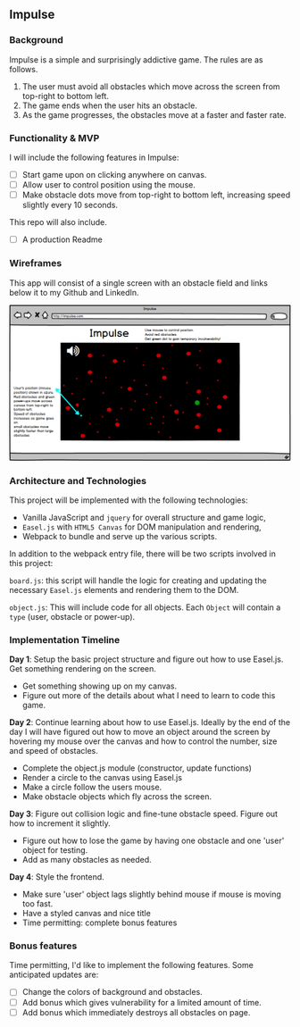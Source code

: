 ## Impulse

### Background

Impulse is a simple and surprisingly addictive game. The rules are as follows.

1) The user must avoid all obstacles which move across the screen from top-right to bottom left.
2) The game ends when the user hits an obstacle.
3) As the game progresses, the obstacles move at a faster and faster rate.

### Functionality & MVP  

I will include the following features in Impulse:

- [ ] Start game upon on clicking anywhere on canvas.
- [ ] Allow user to control position using the mouse.
- [ ] Make obstacle dots move from top-right to bottom left, increasing speed slightly every 10 seconds.

This repo will also include.

- [ ] A production Readme

### Wireframes

This app will consist of a single screen with an obstacle field and links below it to my Github and LinkedIn.

![wireframe](images/impulse_wireframe.png)

### Architecture and Technologies

This project will be implemented with the following technologies:

- Vanilla JavaScript and `jquery` for overall structure and game logic,
- `Easel.js` with `HTML5 Canvas` for DOM manipulation and rendering,
- Webpack to bundle and serve up the various scripts.

In addition to the webpack entry file, there will be two scripts involved in this project:

`board.js`: this script will handle the logic for creating and updating the necessary `Easel.js` elements and rendering them to the DOM.

`object.js`: This will include code for all objects. Each `Object` will contain a `type` (user, obstacle or power-up).

### Implementation Timeline

**Day 1**: Setup the basic project structure and figure out how to use Easel.js. Get something rendering on the screen.

- Get something showing up on my canvas.
- Figure out more of the details about what I need to learn to code this game.

**Day 2**: Continue learning about how to use Easel.js. Ideally by the end of the day I will have figured out how to move an object around the screen by hovering my mouse over the canvas and how to control the number, size and speed of obstacles.

- Complete the object.js module (constructor, update functions)
- Render a circle to the canvas using Easel.js
- Make a circle follow the users mouse.
- Make obstacle objects which fly across the screen.

**Day 3**: Figure out collision logic and fine-tune obstacle speed. Figure out how to increment it slightly.

- Figure out how to lose the game by having one obstacle and one 'user' object for testing.
- Add as many obstacles as needed.

**Day 4**: Style the frontend.

- Make sure 'user' object lags slightly behind mouse if mouse is moving too fast.
- Have a styled canvas and nice title
- Time permitting: complete bonus features


### Bonus features

Time permitting, I'd like to implement the following features. Some anticipated updates are:

- [ ] Change the colors of background and obstacles.
- [ ] Add bonus which gives vulnerability for a limited amount of time.
- [ ] Add bonus which immediately destroys all obstacles on page.
